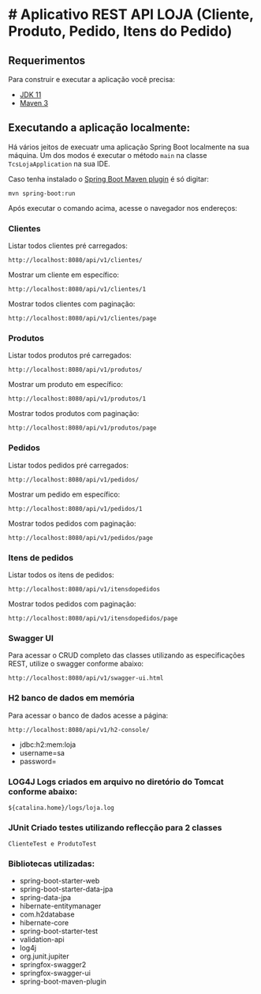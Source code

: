 # # Aplicativo REST API LOJA (Cliente, Produto, Pedido, Itens do Pedido)
## Requerimentos

Para construir e executar a aplicação você precisa:
- [JDK 11](https://www.oracle.com/java/technologies/downloads/#java11-windows)
- [Maven 3](https://maven.apache.org)

## Executando a aplicação localmente:

Há vários jeitos de execuatr uma aplicação Spring Boot localmente na sua máquina. Um dos modos é executar o método `main` na classe `TcsLojaApplication` na sua IDE.

Caso tenha instalado o [Spring Boot Maven plugin](https://docs.spring.io/spring-boot/docs/current/reference/html/build-tool-plugins-maven-plugin.html) é só digitar:

```shell
mvn spring-boot:run
```

Após executar o comando acima, acesse o navegador nos endereços:

### Clientes

Listar todos clientes pré carregados:
```shell
http://localhost:8080/api/v1/clientes/
```
Mostrar um cliente em específico:
```shell
http://localhost:8080/api/v1/clientes/1
```
Mostrar todos clientes com paginação:
```shell
http://localhost:8080/api/v1/clientes/page
```

### Produtos

Listar todos produtos pré carregados:
```shell
http://localhost:8080/api/v1/produtos/
```
Mostrar um produto em específico:
```shell
http://localhost:8080/api/v1/produtos/1
```
Mostrar todos produtos com paginação:
```shell
http://localhost:8080/api/v1/produtos/page
```

### Pedidos

Listar todos pedidos pré carregados:
```shell
http://localhost:8080/api/v1/pedidos/
```
Mostrar um pedido em específico:
```shell
http://localhost:8080/api/v1/pedidos/1
```
Mostrar todos pedidos com paginação:
```shell
http://localhost:8080/api/v1/pedidos/page
```

### Itens de pedidos

Listar todos os itens de pedidos:
```shell
http://localhost:8080/api/v1/itensdopedidos
```
Mostrar todos pedidos com paginação:
```shell
http://localhost:8080/api/v1/itensdopedidos/page
```

### Swagger UI
Para acessar o CRUD completo das classes utilizando as especificações REST, utilize o swagger conforme abaixo:

```shell
http://localhost:8080/api/v1/swagger-ui.html
```

### H2 banco de dados em memória
Para acessar o banco de dados acesse a página:

```shell
http://localhost:8080/api/v1/h2-console/
```

* jdbc:h2:mem:loja<br>
* username=sa<br>
* password=<br>

### LOG4J Logs criados em arquivo no diretório do Tomcat conforme abaixo:
```shell
${catalina.home}/logs/loja.log
```
### JUnit Criado testes utilizando reflecção para 2 classes
```shell
ClienteTest e ProdutoTest
```

### Bibliotecas utilizadas:
 - spring-boot-starter-web
- spring-boot-starter-data-jpa
- spring-data-jpa
- hibernate-entitymanager
- com.h2database
- hibernate-core
- spring-boot-starter-test
- validation-api
- log4j
- org.junit.jupiter
- springfox-swagger2
- springfox-swagger-ui
- spring-boot-maven-plugin
